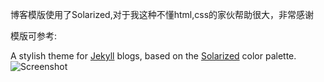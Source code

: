 博客模版使用了Solarized,对于我这种不懂html,css的家伙帮助很大，非常感谢

模版可参考:

A stylish theme for [Jekyll](http://jekyllrb.com/) blogs, based on the [Solarized](https://github.com/mattvh/solar-theme-jekyll) color palette.
![Screenshot](http://i.imgur.com/UnnRhkt.png)


